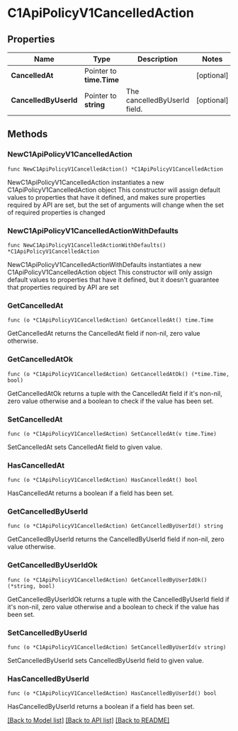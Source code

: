 # C1ApiPolicyV1CancelledAction

## Properties

Name | Type | Description | Notes
------------ | ------------- | ------------- | -------------
**CancelledAt** | Pointer to **time.Time** |  | [optional] 
**CancelledByUserId** | Pointer to **string** | The cancelledByUserId field. | [optional] 

## Methods

### NewC1ApiPolicyV1CancelledAction

`func NewC1ApiPolicyV1CancelledAction() *C1ApiPolicyV1CancelledAction`

NewC1ApiPolicyV1CancelledAction instantiates a new C1ApiPolicyV1CancelledAction object
This constructor will assign default values to properties that have it defined,
and makes sure properties required by API are set, but the set of arguments
will change when the set of required properties is changed

### NewC1ApiPolicyV1CancelledActionWithDefaults

`func NewC1ApiPolicyV1CancelledActionWithDefaults() *C1ApiPolicyV1CancelledAction`

NewC1ApiPolicyV1CancelledActionWithDefaults instantiates a new C1ApiPolicyV1CancelledAction object
This constructor will only assign default values to properties that have it defined,
but it doesn't guarantee that properties required by API are set

### GetCancelledAt

`func (o *C1ApiPolicyV1CancelledAction) GetCancelledAt() time.Time`

GetCancelledAt returns the CancelledAt field if non-nil, zero value otherwise.

### GetCancelledAtOk

`func (o *C1ApiPolicyV1CancelledAction) GetCancelledAtOk() (*time.Time, bool)`

GetCancelledAtOk returns a tuple with the CancelledAt field if it's non-nil, zero value otherwise
and a boolean to check if the value has been set.

### SetCancelledAt

`func (o *C1ApiPolicyV1CancelledAction) SetCancelledAt(v time.Time)`

SetCancelledAt sets CancelledAt field to given value.

### HasCancelledAt

`func (o *C1ApiPolicyV1CancelledAction) HasCancelledAt() bool`

HasCancelledAt returns a boolean if a field has been set.

### GetCancelledByUserId

`func (o *C1ApiPolicyV1CancelledAction) GetCancelledByUserId() string`

GetCancelledByUserId returns the CancelledByUserId field if non-nil, zero value otherwise.

### GetCancelledByUserIdOk

`func (o *C1ApiPolicyV1CancelledAction) GetCancelledByUserIdOk() (*string, bool)`

GetCancelledByUserIdOk returns a tuple with the CancelledByUserId field if it's non-nil, zero value otherwise
and a boolean to check if the value has been set.

### SetCancelledByUserId

`func (o *C1ApiPolicyV1CancelledAction) SetCancelledByUserId(v string)`

SetCancelledByUserId sets CancelledByUserId field to given value.

### HasCancelledByUserId

`func (o *C1ApiPolicyV1CancelledAction) HasCancelledByUserId() bool`

HasCancelledByUserId returns a boolean if a field has been set.


[[Back to Model list]](../README.md#documentation-for-models) [[Back to API list]](../README.md#documentation-for-api-endpoints) [[Back to README]](../README.md)


